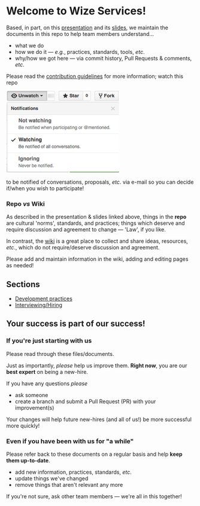 # Welcome to Wize Services!

Based, in part, on this
[presentation](https://www.youtube.com/watch?v=YIpNpptGX6Q)
and its
[slides](https://speakerdeck.com/rkbodenner/changing-the-laws-of-engineering-with-github-pull-requests-velocity-santa-clara-2015), we maintain the documents in this repo to help team members understand...

- what we do
- how we do it &mdash; _e.g._, practices, standards, tools, _etc_.
- why/how we got here &mdash; via commit history, Pull Requests & comments, _etc_.

Please read the [contribution guidelines](CONTRIBUTING.md) for more information;
watch this repo

![watch this repo](images/watch-repo.png)

to be notified of conversations, proposals, _etc_. via e-mail so you can
decide if/when you wish to participate!

### Repo _vs_ Wiki
As described in the presentation & slides linked above, things in the **repo** are cultural 'norms', standards,
and practices; things which deserve and require discussion and agreement to change &mdash; 'Law', if you like.

In contrast, the [wiki](https://github.com/wizeservices/wize-docs/wiki) is a great place to collect and share ideas, resources, _etc_., which do not require/deserve discussion and agreement.

Please add and maintain information in the wiki, adding and editing pages as needed!

## Sections
- [Development practices](development/README.md)
- [Interviewing/Hiring](interview-process/README.md)

## Your success is part of our success!

### If you're just starting with us
Please read through these files/documents.

Just as importantly, *please* help us improve them. **Right now**, you are our **best expert** on being a new-hire.

If you have any questions *please*
- ask someone
- create a branch and submit a Pull Request (PR) with your improvement(s)

Your changes will help future new-hires (and all of us!) be more successful more quickly!

### Even if you have been with us for "a while"
Please refer back to these documents on a regular basis and help **keep them up-to-date**.
- add new information, practices, standards, _etc_.
- update things we've changed
- remove things that aren't relevant any more

If you're not sure, ask other team members &mdash; we're all in this together!
